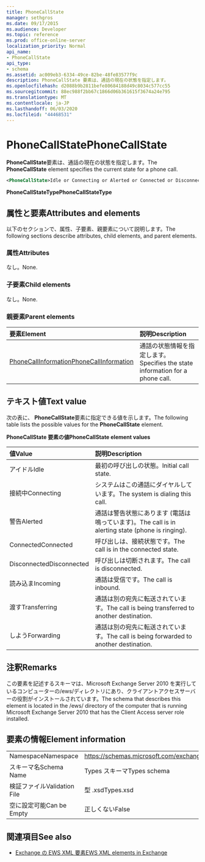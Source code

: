 ```yaml
---
title: PhoneCallState
manager: sethgros
ms.date: 09/17/2015
ms.audience: Developer
ms.topic: reference
ms.prod: office-online-server
localization_priority: Normal
api_name:
- PhoneCallState
api_type:
- schema
ms.assetid: ac009eb3-6334-49ce-82be-48fe83577f9c
description: PhoneCallState 要素は、通話の現在の状態を指定します。
ms.openlocfilehash: d2088b9b2811befe80684188d49c8034c577cc55
ms.sourcegitcommit: 88ec988f2bb67c1866d06b361615f3674a24e795
ms.translationtype: MT
ms.contentlocale: ja-JP
ms.lasthandoff: 06/03/2020
ms.locfileid: "44468531"
---
```

# <a name="phonecallstate"></a><span data-ttu-id="253ab-103">PhoneCallState</span><span class="sxs-lookup"><span data-stu-id="253ab-103">PhoneCallState</span></span>

<span data-ttu-id="253ab-104">**PhoneCallState**要素は、通話の現在の状態を指定します。</span><span class="sxs-lookup"><span data-stu-id="253ab-104">The **PhoneCallState** element specifies the current state for a phone call.</span></span> 
  
```xml
<PhoneCallState>Idle or Connecting or Alerted or Connected or Disconnected or Incoming or Transferring or Forwarding</PhoneCallState>
```

 <span data-ttu-id="253ab-105">**PhoneCallStateType**</span><span class="sxs-lookup"><span data-stu-id="253ab-105">**PhoneCallStateType**</span></span>
## <a name="attributes-and-elements"></a><span data-ttu-id="253ab-106">属性と要素</span><span class="sxs-lookup"><span data-stu-id="253ab-106">Attributes and elements</span></span>

<span data-ttu-id="253ab-107">以下のセクションで、属性、子要素、親要素について説明します。</span><span class="sxs-lookup"><span data-stu-id="253ab-107">The following sections describe attributes, child elements, and parent elements.</span></span>
  
### <a name="attributes"></a><span data-ttu-id="253ab-108">属性</span><span class="sxs-lookup"><span data-stu-id="253ab-108">Attributes</span></span>

<span data-ttu-id="253ab-109">なし。</span><span class="sxs-lookup"><span data-stu-id="253ab-109">None.</span></span>
  
### <a name="child-elements"></a><span data-ttu-id="253ab-110">子要素</span><span class="sxs-lookup"><span data-stu-id="253ab-110">Child elements</span></span>

<span data-ttu-id="253ab-111">なし。</span><span class="sxs-lookup"><span data-stu-id="253ab-111">None.</span></span>
  
### <a name="parent-elements"></a><span data-ttu-id="253ab-112">親要素</span><span class="sxs-lookup"><span data-stu-id="253ab-112">Parent elements</span></span>

|<span data-ttu-id="253ab-113">**要素**</span><span class="sxs-lookup"><span data-stu-id="253ab-113">**Element**</span></span>|<span data-ttu-id="253ab-114">**説明**</span><span class="sxs-lookup"><span data-stu-id="253ab-114">**Description**</span></span>|
|:-----|:-----|
|[<span data-ttu-id="253ab-115">PhoneCallInformation</span><span class="sxs-lookup"><span data-stu-id="253ab-115">PhoneCallInformation</span></span>](phonecallinformation.md) <br/> |<span data-ttu-id="253ab-116">通話の状態情報を指定します。</span><span class="sxs-lookup"><span data-stu-id="253ab-116">Specifies the state information for a phone call.</span></span>  <br/> |
   
## <a name="text-value"></a><span data-ttu-id="253ab-117">テキスト値</span><span class="sxs-lookup"><span data-stu-id="253ab-117">Text value</span></span>

<span data-ttu-id="253ab-118">次の表に、 **PhoneCallState**要素に指定できる値を示します。</span><span class="sxs-lookup"><span data-stu-id="253ab-118">The following table lists the possible values for the **PhoneCallState** element.</span></span> 
  
<span data-ttu-id="253ab-119">**PhoneCallState 要素の値**</span><span class="sxs-lookup"><span data-stu-id="253ab-119">**PhoneCallState element values**</span></span>

|<span data-ttu-id="253ab-120">**値**</span><span class="sxs-lookup"><span data-stu-id="253ab-120">**Value**</span></span>|<span data-ttu-id="253ab-121">**説明**</span><span class="sxs-lookup"><span data-stu-id="253ab-121">**Description**</span></span>|
|:-----|:-----|
|<span data-ttu-id="253ab-122">アイドル</span><span class="sxs-lookup"><span data-stu-id="253ab-122">Idle</span></span>  <br/> |<span data-ttu-id="253ab-123">最初の呼び出しの状態。</span><span class="sxs-lookup"><span data-stu-id="253ab-123">Initial call state.</span></span>  <br/> |
|<span data-ttu-id="253ab-124">接続中</span><span class="sxs-lookup"><span data-stu-id="253ab-124">Connecting</span></span>  <br/> |<span data-ttu-id="253ab-125">システムはこの通話にダイヤルしています。</span><span class="sxs-lookup"><span data-stu-id="253ab-125">The system is dialing this call.</span></span>  <br/> |
|<span data-ttu-id="253ab-126">警告</span><span class="sxs-lookup"><span data-stu-id="253ab-126">Alerted</span></span>  <br/> |<span data-ttu-id="253ab-127">通話は警告状態にあります (電話は鳴っています)。</span><span class="sxs-lookup"><span data-stu-id="253ab-127">The call is in alerting state (phone is ringing).</span></span>  <br/> |
|<span data-ttu-id="253ab-128">Connected</span><span class="sxs-lookup"><span data-stu-id="253ab-128">Connected</span></span>  <br/> |<span data-ttu-id="253ab-129">呼び出しは、接続状態です。</span><span class="sxs-lookup"><span data-stu-id="253ab-129">The call is in the connected state.</span></span>  <br/> |
|<span data-ttu-id="253ab-130">Disconnected</span><span class="sxs-lookup"><span data-stu-id="253ab-130">Disconnected</span></span>  <br/> |<span data-ttu-id="253ab-131">呼び出しは切断されます。</span><span class="sxs-lookup"><span data-stu-id="253ab-131">The call is disconnected.</span></span>  <br/> |
|<span data-ttu-id="253ab-132">読み込ま</span><span class="sxs-lookup"><span data-stu-id="253ab-132">Incoming</span></span>  <br/> |<span data-ttu-id="253ab-133">通話は受信です。</span><span class="sxs-lookup"><span data-stu-id="253ab-133">The call is inbound.</span></span>  <br/> |
|<span data-ttu-id="253ab-134">渡す</span><span class="sxs-lookup"><span data-stu-id="253ab-134">Transferring</span></span>  <br/> |<span data-ttu-id="253ab-135">通話は別の宛先に転送されています。</span><span class="sxs-lookup"><span data-stu-id="253ab-135">The call is being transferred to another destination.</span></span>  <br/> |
|<span data-ttu-id="253ab-136">しよう</span><span class="sxs-lookup"><span data-stu-id="253ab-136">Forwarding</span></span>  <br/> |<span data-ttu-id="253ab-137">通話は別の宛先に転送されています。</span><span class="sxs-lookup"><span data-stu-id="253ab-137">The call is being forwarded to another destination.</span></span>  <br/> |
   
## <a name="remarks"></a><span data-ttu-id="253ab-138">注釈</span><span class="sxs-lookup"><span data-stu-id="253ab-138">Remarks</span></span>

<span data-ttu-id="253ab-139">この要素を記述するスキーマは、Microsoft Exchange Server 2010 を実行しているコンピューターの/ews/ディレクトリにあり、クライアントアクセスサーバーの役割がインストールされています。</span><span class="sxs-lookup"><span data-stu-id="253ab-139">The schema that describes this element is located in the /ews/ directory of the computer that is running Microsoft Exchange Server 2010 that has the Client Access server role installed.</span></span>
  
## <a name="element-information"></a><span data-ttu-id="253ab-140">要素の情報</span><span class="sxs-lookup"><span data-stu-id="253ab-140">Element information</span></span>

|||
|:-----|:-----|
|<span data-ttu-id="253ab-141">Namespace</span><span class="sxs-lookup"><span data-stu-id="253ab-141">Namespace</span></span>  <br/> |https://schemas.microsoft.com/exchange/services/2006/types  <br/> |
|<span data-ttu-id="253ab-142">スキーマ名</span><span class="sxs-lookup"><span data-stu-id="253ab-142">Schema Name</span></span>  <br/> |<span data-ttu-id="253ab-143">Types スキーマ</span><span class="sxs-lookup"><span data-stu-id="253ab-143">Types schema</span></span>  <br/> |
|<span data-ttu-id="253ab-144">検証ファイル</span><span class="sxs-lookup"><span data-stu-id="253ab-144">Validation File</span></span>  <br/> |<span data-ttu-id="253ab-145">型 .xsd</span><span class="sxs-lookup"><span data-stu-id="253ab-145">Types.xsd</span></span>  <br/> |
|<span data-ttu-id="253ab-146">空に設定可能</span><span class="sxs-lookup"><span data-stu-id="253ab-146">Can be Empty</span></span>  <br/> |<span data-ttu-id="253ab-147">正しくない</span><span class="sxs-lookup"><span data-stu-id="253ab-147">False</span></span>  <br/> |
   
## <a name="see-also"></a><span data-ttu-id="253ab-148">関連項目</span><span class="sxs-lookup"><span data-stu-id="253ab-148">See also</span></span>



- [<span data-ttu-id="253ab-149">Exchange の EWS XML 要素</span><span class="sxs-lookup"><span data-stu-id="253ab-149">EWS XML elements in Exchange</span></span>](ews-xml-elements-in-exchange.md)

